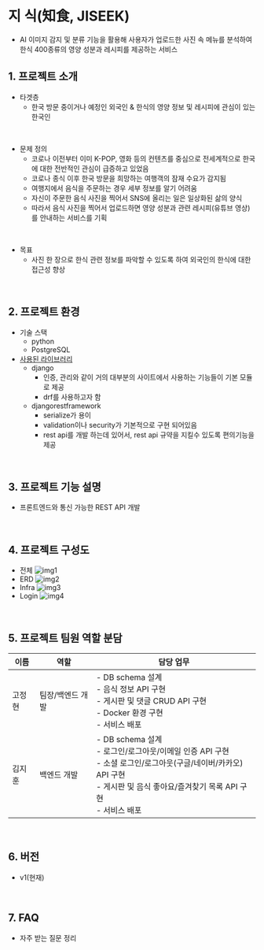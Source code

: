 # 지 식(知食, JISEEK)
- AI 이미지 감지 및 분류 기능을 활용해 사용자가 업로드한 사진 속 메뉴를 분석하여 한식 400종류의 영양 성분과 레시피를 제공하는 서비스

## 1. 프로젝트 소개


- 타겟층
    - 한국 방문 중이거나 예정인 외국인 & 한식의 영양 정보 및 레시피에 관심이 있는 한국인

<br />

- 문제 정의
    - 코로나 이전부터 이미 K-POP, 영화 등의 컨텐츠를 중심으로 전세계적으로 한국에 대한 전반적인 관심이 급증하고 있었음
    - 코로나 종식 이후 한국 방문을 희망하는 여행객의 잠재 수요가 감지됨
    - 여행지에서 음식을 주문하는 경우 세부 정보를 알기 어려움
    - 자신이 주문한 음식 사진을 찍어서 SNS에 올리는 일은 일상화된 삶의 양식
    - 따라서 음식 사진을 찍어서 업로드하면 영양 성분과 관련 레시피(유튜브 영상)를 안내하는 서비스를 기획

<br />

- 목표
  - 사진 한 장으로 한식 관련 정보를 파악할 수 있도록 하여 외국인의 한식에 대한 접근성 향상

<br />

## 2. 프로젝트 환경


  - 기술 스택
    - python
    - PostgreSQL
  - [사용된 라이브러리](./Pipfile)
    - django
      - 인증, 관리와 같이 거의 대부분의 사이트에서 사용하는 기능들이 기본 모듈로 제공
      - drf를 사용하고자 함
    - djangorestframework
      - serialize가 용이
      - validation이나 security가 기본적으로 구현 되어있음
      - rest api를 개발 하는데 있어서, rest api 규약을 지킬수 있도록 편의기능을 제공

<br />

## 3. 프로젝트 기능 설명

  - 프론트엔드와 통신 가능한 REST API 개발

<br />

## 4. 프로젝트 구성도
  - 전체
  ![img1](https://reviewkingwordcloud.s3.ap-northeast-2.amazonaws.com/docs/jiseek_BE_Workflow.003.jpeg)
  - ERD
  ![img2](https://reviewkingwordcloud.s3.ap-northeast-2.amazonaws.com/docs/jiseek_BE_Workflow.004.png)
  - Infra
  ![img3](https://reviewkingwordcloud.s3.ap-northeast-2.amazonaws.com/docs/jiseek_BE_Workflow.001.jpeg)
  - Login
  ![img4](https://reviewkingwordcloud.s3.ap-northeast-2.amazonaws.com/docs/jiseek_BE_Workflow.002.jpeg)

<br />

## 5. 프로젝트 팀원 역할 분담
  | 이름 | 역할 | 담당 업무 |
  | ------ | ------ | ------ |
  | 고정현 | 팀장/백엔드 개발 | - DB schema 설계<br />\- 음식 정보 API 구현 <br />\- 게시판 및 댓글 CRUD API 구현 <br />\- Docker 환경 구현 <br />\- 서비스 배포 |
  | 김지훈 | 백엔드 개발 | - DB schema 설계<br />- 로그인/로그아웃/이메일 인증 API 구현<br />- 소셜 로그인/로그아웃(구글/네이버/카카오) API 구현<br />- 게시판 및 음식 좋아요/즐겨찾기 목록 API 구현<br />- 서비스 배포 |

<br />

## 6. 버전
  - v1(현재)

<br />

## 7. FAQ
  - 자주 받는 질문 정리
